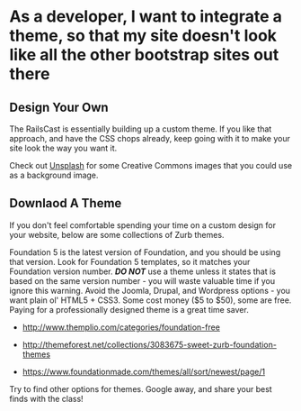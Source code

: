 # As a developer, I want to integrate a theme, so that my site doesn't look like all the other bootstrap sites out there

## Design Your Own

The RailsCast is essentially building up a custom theme. If you like that approach, and have the CSS chops already, keep going with it to make your site look the way you want it.

Check out [Unsplash](http://unsplash.com) for some Creative Commons images that you could use as a background image.

## Downlaod A Theme

If you don't feel comfortable spending your time on a custom design for your website, below are some collections of Zurb themes.

Foundation 5 is the latest version of Foundation, and you should be using that version.  Look for Foundation 5 templates, so it matches your Foundation version number. ***DO NOT*** use a theme unless it states that is based on the same version number - you will waste valuable time if you ignore this warning.  Avoid the Joomla, Drupal, and Wordpress options - you want plain ol' HTML5 + CSS3. Some cost money ($5 to $50), some are free. Paying for a professionally designed theme is a great time saver.

- http://www.themplio.com/categories/foundation-free

- http://themeforest.net/collections/3083675-sweet-zurb-foundation-themes

- https://www.foundationmade.com/themes/all/sort/newest/page/1

Try to find other options for themes. Google away, and share your best finds with the class!


